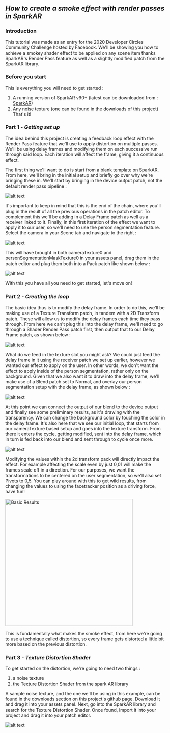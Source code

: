 ## _How to create a smoke effect with render passes in SparkAR_

### Introduction

This tutorial was made as an entry for the 2020 Developer Circles Community Challenge hosted by Facebook.
We'll be showing you how to achieve a smokey shader effect to be applied on any scene item thanks SparkAR's Render Pass feature as well as a slightly modified patch from the SparkAR library.

### Before you start

This is everything you will need to get started :
1. A running version of SparkAR v90+ (latest can be downloaded from : [SparkAR](https://sparkar.facebook.com/ar-studio/download/))
2. Any noise texture (one can be found in the downloads of this project)
That's it!

### Part 1 - _Getting set up_

The idea behind this project is creating a feedback loop effect with the Render Pass feature that we'll use to apply distortion on multiple passes. We'll be using delay frames and modifying them on each successive run through said loop. Each iteration will affect the frame, giving it a continuous effect.

The first thing we'll want to do is start from a blank template on SparkAR. From here, we'll bring in the initial setup and briefly go over why we're bringing these in.
We'll start by bringing in the device output patch, not the default render pass pipeline :

![alt text](https://github.com/The-AR-Company/spark-DevCircComChallenge-Smoke/blob/main/images/Device%20output.gif "Device output")

It's important to keep in mind that this is the end of the chain, where you'll plug in the result of all the previous operations in the patch editor. 
To complement this we'll be adding in a Delay Frame patch as well as a receiver linked to it. Finally, in this first iteration of the effect we want to apply it to our user, so we'll need to use the person segmentation feature. Select the camera in your Scene tab and navigate to the right :

![alt text](https://github.com/The-AR-Company/spark-DevCircComChallenge-Smoke/blob/main/images/Extract%20Textures.gif "Device output")

This will have brought in both cameraTexture0 and personSegmentationMaskTexture0 in your assets panel, drag them in the patch editor and plug them both into a Pack patch like shown below :

![alt text](https://github.com/The-AR-Company/spark-DevCircComChallenge-Smoke/blob/main/images/Getting%20set%20up.png "Patches - step 1")

With this you have all you need to get started, let's move on!

### Part 2 - _Creating the loop_

The basic idea thus is to modify the delay frame. In order to do this, we'll be making use of a Texture Transform patch, in tandem with a 2D Transform patch. These will allow us to modify the delay frames each time they pass through. From here we can't plug this into the delay frame, we'll need to go through a Shader Render Pass patch first, then output that to our Delay Frame patch, as shown below :

![alt text](https://github.com/The-AR-Company/spark-DevCircComChallenge-Smoke/blob/main/images/Texture%20Transform.png "Patches - step 2")

What do we feed in the texture slot you might ask? 
We could just feed the delay frame in it using the receiver patch we set up earlier, however we wanted our effect to apply on the user. In other words, we don't want the effect to apply inside of the person segmentation, rather only on the background. Given that we also want it to draw into the delay frame, we'll make use of a Blend patch set to Normal, and overlay our person segmentation setup with the delay frame, as shown below :

![alt text](https://github.com/The-AR-Company/spark-DevCircComChallenge-Smoke/blob/main/images/Blend.png "Patches - step 3")

At this point we can connect the output of our blend to the device output and finally see some preliminary results, as it's drawing with the transparency. We can change the background color by touching the color in the delay frame. It's also here that we see our initial loop, that starts from our cameraTexture based setup and goes into the texture transform. From there it enters the cycle, getting modified, sent into the delay frame, which in turn is fed back into our blend and sent through to cycle once more.

![alt text](https://github.com/The-AR-Company/spark-DevCircComChallenge-Smoke/blob/main/images/First%20Loop.png "Patches - step 3")

Modifying the values within the 2d transform pack will directly impact the effect. For example affecting the scale even by just 0,01 will make the frames scale off in a direction. For our purposes, we want the transformations to be centered on the user segmentation, so we'll also set Pivots to 0,5. You can play around with this to get wild results, from changing the values to using the facetracker position as a driving force, have fun!

<img src="https://github.com/The-AR-Company/spark-DevCircComChallenge-Smoke/blob/main/images/Values.png" alt="Basic Results" width="400"/>

This is fundamentally what makes the smoke effect, from here we're going to use a technique called distortion, so every frame gets distorted a little bit more based on the previous distortion.

### Part 3 - _Texture Distortion Shader_

To get started on the distortion, we're going to need two things :
1. a noise texture
2. the Texture Distortion Shader from the spark AR library

A sample noise texture, and the one we'll be using in this example, can be found in the downloads section on this project's github page. Download it and drag it into your assets panel. Next, go into the SparkAR library and search for the Texture Distortion Shader. Once found, Import it into your project and drag it into your patch editor.

![alt text](https://github.com/The-AR-Company/spark-DevCircComChallenge-Smoke/blob/main/images/importDistortion.gif "Import Texture Distortion Shader from Spark AR Patch Library")


